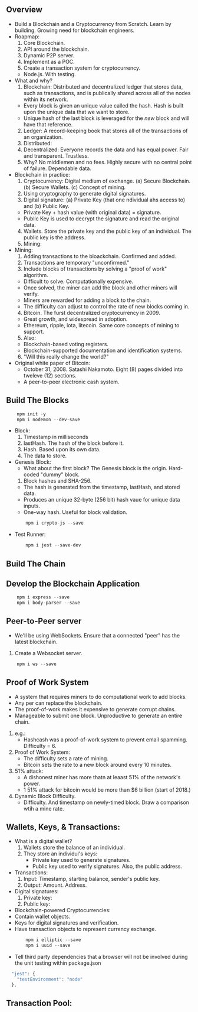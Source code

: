 ## Overview
- Build a Blockchain and a Cryptocurrency from Scratch. Learn by building. Growing need for blockchain engineers.
- Roapmap:
    1. Core Blockchain.
    2. API around the blockchain.
    3. Dynamic P2P server.
    4. Implement as a POC.
    5. Create a transaction system for cryptocurrency.
    - Node.js. With testing.
- What and why?
    1. Blockchain: Distributed and decentralized ledger that stores data, such as transactions, snd is publically shared across all of the nodes within its network.
    - Every block is given an unique value called the hash. Hash is built upon the unique data that we want to store.
    - Unique hash of the last block is leveraged for the *new* block and will have that reference.
    2. Ledger: A record-keeping book that stores all of the transactions of an organization.
    3. Distributed: 
    4. Decentralized: Everyone records the data and has equal power. Fair and transparent. Trustless.
    5. Why? No middlemen and no fees. Highly secure with no central point of failure. Dependable data.
- Blockchain in practice:
    1. Cryptocurrency: Digital medium of exchange. (a) Secure Blockchain. (b) Secure Wallets. (c) Concept of mining.
    2. Using cryptography to generate digital signatures.
    3. Digital signature: (a) Private Key (that one ndividual ahs access to) and (b) Public Key.
    - Private Key + hash value (with original data) = signature.
    - Public Key is used to decrypt the signature and read the original data.
    4. Wallets. Store the private key and the public key of an individual. The public key is the address.
    5. Mining:
- Mining:
    1. Adding transactions to the bloackchain. Confirmed and added. 
    2. Transactions are temporary "unconfirmed."
    3. Include blocks of transactions by solving a "proof of work" algorithm.
    - Difficult to solve. Computationally expensive.
    - Once solved, the miner can add the block and other miners will verify.
    - Miners are rewarded for adding a block to the chain.
    - The difficulty can adjust to control the rate of new blocks coming in.
    4. Bitcoin. The furst decentralized cryptocurrency in 2009.
    - Great growth, and widespread in adoption.
    - Ethereum, ripple, iota, litecoin. Same core concepts of mining to support.
    5. Also:
    - Blockchain-based voting registers.
    - Blockchain-supported documentation and identification systems.
    6. "Will this really change the world?"
- Original white paper of Bitcoin:
    - October 31, 2008. Satashi Nakamoto. Eight (8) pages divided into tweleve (12) sections.
    - A peer-to-peer electronic cash system.

## Build The Blocks
```javascript
    npm init -y
    npm i nodemon --dev-save
```
- Block:
    1. Timestamp in milliseconds
    2. lastHash. The hash of the block before it.
    3. Hash. Based upon its own data.
    4. The data to store.
- Genesis Block:
    - What about the first block? The Genesis block is the origin. Hard-coded "dummy" block.
    1. Block hashes and SHA-256.
    - The hash is generated from the timestamp, lastHash, and stored data.
    - Produces an unique 32-byte (256 bit) hash vaue for unique data inputs.
    - One-way hash. Useful for block validation.
    ```javascript
        npm i crypto-js --save
    ```
- Test Runner:
    ```javascript
        npm i jest --save-dev
    ```

## Build The Chain

## Develop the Blockchain Application
```javascript
    npm i express --save
    npm i body-parser --save
```

## Peer-to-Peer server
- We'll be using WebSockets. Ensure that a connected "peer" has the latest blockchain.
1. Create a Websocket server.
```javascript
    npm i ws --save
```

## Proof of Work System
- A system that requires miners to do computational work to add blocks.
- Any per can replace the blockchain.
- The proof-of-work makes it expensive to generate corrupt chains.
- Manageable to submit one block. Unproductive to generate an entire chain.
1. e.g.:
    - Hashcash was a proof-of-work system to prevent email spamming. Difficulty = 6.
2. Proof of Work System:
    - The difficulty sets a rate of mining.
    - Bitcoin sets the rate to a new block around every 10 minutes.
3. 51% attack:
    - A dishonest miner has more thatn at leaast 51% of the network's power.
    - 1 51% attack for bitcoin would be more than $6 billion (start of 2018.)
4. Dynamic Block Difficulty.
    - Difficulty. And timestamp on newly-timed block. Draw a comparison wtih a mine rate.

## Wallets, Keys, & Transactions:
- What is a digital wallet?
    1. Wallets store the balance of an individual. 
    2. They store an individul's keys: 
        - Private key used to generate signatures. 
        - Public key used to verify signatures. Also, the public address.
- Transactions:
    1. Input: Timestamp, starting balance, sender's public key.
    2. Output: Amount. Address.
- Digital signatures:
    1. Private key:
    2. Public key:
- Blockchain-powered Cryptocurrencies:
- Contain wallet objects.
- Keys for digital signatures and verification.
- Have transaction objects to represent currency exchange.
    ```javascript
        npm i elliptic --save
        npm i uuid --save
    ```
- Tell third party dependencies that a browser will not be involved during the unit testing within package.json
```javascript
  "jest": {
    "testEnvironment": "node"
  },
```

## Transaction Pool: